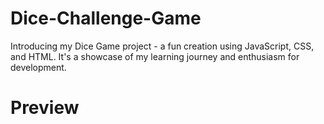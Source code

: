 # Dice-Challenge-Game
Introducing my Dice Game project - a fun creation using JavaScript, CSS, and HTML. It's a showcase of my learning journey and enthusiasm for development.

# Preview
